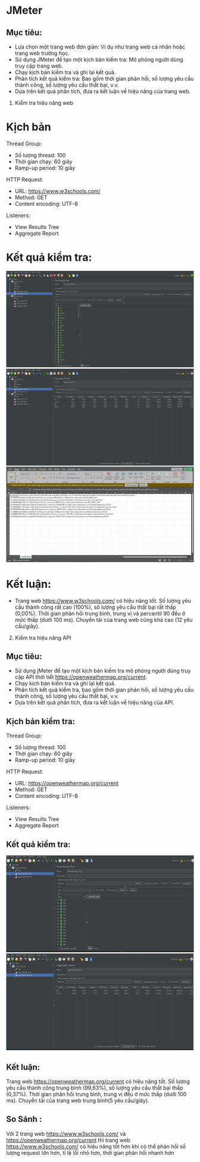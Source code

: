# JMeter

## Mục tiêu:

- Lựa chọn một trang web đơn giản: Ví dụ như trang web cá nhân hoặc trang web trường học.
- Sử dụng JMeter để tạo một kịch bản kiểm tra: Mô phỏng người dùng truy cập trang web.
- Chạy kịch bản kiểm tra và ghi lại kết quả.
- Phân tích kết quả kiểm tra: Bao gồm thời gian phản hồi, số lượng yêu cầu thành công, số lượng yêu cầu thất bại, v.v.
- Dựa trên kết quả phân tích, đưa ra kết luận về hiệu năng của trang web.

1. Kiểm tra hiệu năng web

# Kịch bản

Thread Group:

- Số lượng thread: 100
- Thời gian chạy: 60 giây
- Ramp-up period: 10 giây

HTTP Request:

- URL: https://www.w3schools.com/
- Method: GET
- Content encoding: UTF-8

Listeners:

- View Results Tree
- Aggregate Report

# Kết quả kiểm tra:

![alt text](image.png)
![alt text](image-1.png)
![alt text](image-2.png)

# Kết luận:

- Trang web https://www.w3schools.com/ có hiệu năng tốt. Số lượng yêu cầu thành công rất cao (100%), số lượng yêu cầu thất bại rất thấp (0,00%). Thời gian phản hồi trung bình, trung vị và percentil 90 đều ở mức thấp (dưới 100 ms). Chuyển tải của trang web cũng khá cao (12 yêu cầu/giây).

2. Kiểm tra hiệu năng API

## Mục tiêu:

- Sử dụng jMeter để tạo một kịch bản kiểm tra mô phỏng người dùng truy cập API thời tiết https://openweathermap.org/current.
- Chạy kịch bản kiểm tra và ghi lại kết quả.
- Phân tích kết quả kiểm tra, bao gồm thời gian phản hồi, số lượng yêu cầu thành công, số lượng yêu cầu thất bại, v.v.
- Dựa trên kết quả phân tích, đưa ra kết luận về hiệu năng của API.

## Kịch bản kiểm tra:

Thread Group:

- Số lượng thread: 100
- Thời gian chạy: 60 giây
- Ramp-up period: 10 giây

HTTP Request:

- URL: https://openweathermap.org/current
- Method: GET
- Content encoding: UTF-8

Listeners:

- View Results Tree
- Aggregate Report

## Kết quả kiểm tra:

![alt text](image-3.png)
![alt text](image-4.png)

## Kết luận:

Trang web https://openweathermap.org/current có hiệu năng tốt. Số lượng yêu cầu thành công trung bình (99,63%), số lượng yêu cầu thất bại thấp (0,37%). Thời gian phản hồi trung bình, trung vị đều ở mức thấp (dưới 100 ms). Chuyển tải của trang web trung bình(5 yêu cầu/giây).

## So Sánh :

Với 2 trang web https://www.w3schools.com/ và https://openweathermap.org/current thì trang web https://www.w3schools.com/ có hiệu năng tốt hơn khi có thể phản hồi số lượng request lớn hơn, tỉ lệ lỗi nhỏ hơn, thời gian phản hồi nhanh hơn
